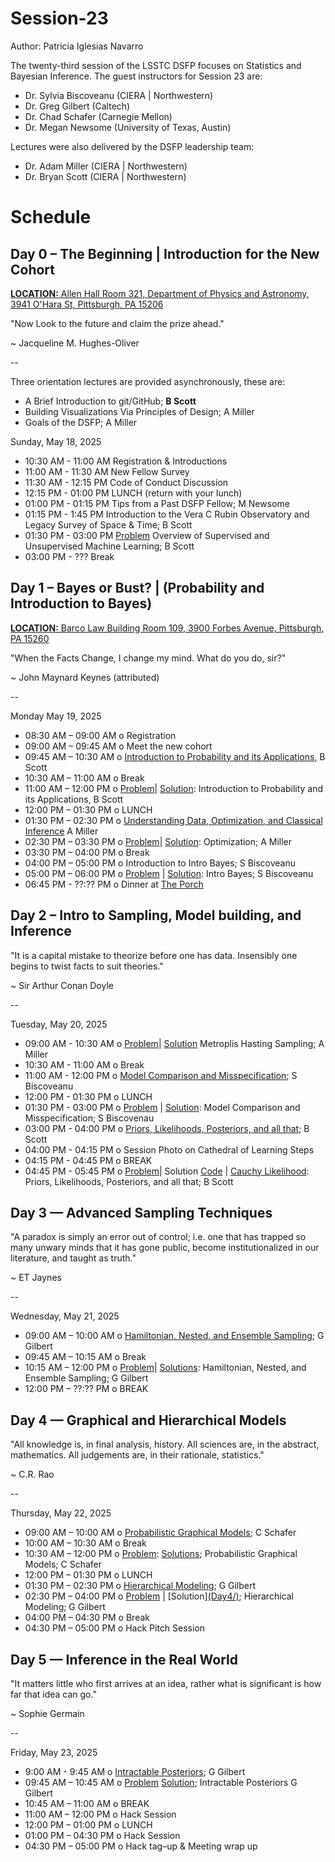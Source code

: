 # Session-23

Author: Patricia Iglesias Navarro

The twenty-third session of the LSSTC DSFP focuses on Statistics and Bayesian Inference. The guest instructors for Session 23 are:

- Dr. Sylvia Biscoveanu (CIERA | Northwestern) 
- Dr. Greg Gilbert (Caltech) 
- Dr. Chad Schafer (Carnegie Mellon) 
- Dr. Megan Newsome (University of Texas, Austin) 

Lectures were also delivered by the DSFP leadership team:

- Dr. Adam Miller (CIERA | Northwestern)
- Dr. Bryan Scott (CIERA | Northwestern) 

# Schedule

## Day 0 – The Beginning | Introduction for the New Cohort

[**LOCATION:** Allen Hall Room 321, Department of Physics and Astronomy, 3941 O'Hara St, Pittsburgh, PA 15206](https://maps.app.goo.gl/hLwA4LBJWo2RjPfi8)

"Now Look to the future and claim the prize ahead."

~ Jacqueline M. Hughes-Oliver 

-- 

Three orientation lectures are provided asynchronously, these are:
- A Brief Introduction to git/GitHub; **B Scott** 
- Building Visualizations Via Principles of Design; A Miller
- Goals of the DSFP; A Miller 

Sunday, May 18, 2025 

* 10:30 AM - 11:00 AM Registration & Introductions
* 11:00 AM - 11:30 AM New Fellow Survey 
* 11:30 AM - 12:15 PM Code of Conduct Discussion 
* 12:15 PM - 01:00 PM LUNCH (return with your lunch)
* 01:00 PM - 01:15 PM Tips from a Past DSFP Fellow; M Newsome
* 01:15 PM - 1:45 PM  Introduction to the Vera C Rubin Observatory and Legacy Survey of Space & Time; B Scott
* 01:30 PM - 03:00 PM [Problem](https://github.com/LSSTC-DSFP/Session-23/blob/main/orientation/DSFP_Session_23_ML_Orientation_problem_version.ipynb) Overview of Supervised and Unsupervised Machine Learning; B Scott
* 03:00 PM - ??? Break
 
## Day 1 – Bayes or Bust? | (Probability and Introduction to Bayes)

[**LOCATION:** Barco Law Building Room 109, 3900 Forbes Avenue, Pittsburgh, PA 15260](https://maps.app.goo.gl/sE8775jDYRtaSjPt8)

"When the Facts Change, I change my mind. What do you do, sir?"

~ John Maynard Keynes (attributed)

-- 

Monday May 19, 2025

* 08:30 AM – 09:00 AM o Registration 
* 09:00 AM – 09:45 AM o Meet the new cohort
* 09:45 AM – 10:30 AM o  [Introduction to Probability and its Applications](https://github.com/LSSTC-DSFP/Session-23/blob/main/Day1/Probability_and_applications_DSFP_Session_23.ipynb), B Scott 
* 10:30 AM – 11:00 AM o Break 
* 11:00 AM – 12:00 PM o  [Problem](https://github.com/LSSTC-DSFP/Session-23/blob/main/Day1/Introduction%20to%20Probability%20Problems%20Session%2023%20(no%20solutions).ipynb)| [Solution](https://github.com/LSSTC-DSFP/Session-23/blob/main/Day1/Introduction%20to%20Probability%20Problems%20Session%2023.ipynb): Introduction to Probability and its Applications, B Scott 
* 12:00 PM – 01:30 PM o LUNCH 
* 01:30 PM – 02:30 PM o  [Understanding Data, Optimization, and Classical Inference](https://github.com/LSSTC-DSFP/Session-23/blob/main/Day1/ConnectingModelsAndData.ipynb) A Miller  
* 02:30 PM – 03:30 PM o  [Problem](https://github.com/LSSTC-DSFP/Session-23/blob/main/Day1/MaximumLikelihoodEstimation.ipynb)| [Solution](Day1/): Optimization; A Miller  
* 03:30 PM – 04:00 PM o Break 
* 04:00 PM – 05:00 PM o Introduction to Intro Bayes; S Biscoveanu
* 05:00 PM – 06:00 PM o  [Problem](Day1/) | [Solution](Day1/): Intro Bayes; S Biscoveanu
* 06:45 PM - ??:?? PM o Dinner at [The Porch](https://www.dineattheporch.com) 

 
## Day 2 – Intro to Sampling, Model building, and Inference

"It is a capital mistake to theorize before one has data. Insensibly one begins to twist facts to suit theories."

~ Sir Arthur Conan Doyle 

-- 

Tuesday, May 20, 2025
* 09:00 AM - 10:30 AM o [Problem](https://github.com/LSSTC-DSFP/Session-23/blob/main/Day2/MetropolisHastings.ipynb)| [Solution](https://github.com/LSSTC-DSFP/Session-23/blob/main/Day2/MetropolisHastingsSolutions.ipynb) Metroplis Hasting Sampling; A Miller
* 10:30 AM - 11:00 AM o Break
* 11:00 AM - 12:00 PM o [Model Comparison and Misspecification](Day2/); S Biscoveanu 
* 12:00 PM - 01:30 PM o LUNCH 
* 01:30 PM - 03:00 PM o [Problem](https://github.com/LSSTC-DSFP/Session-23/blob/main/Day2/Model%20selection%20and%20misspecification.ipynb) | [Solution](Day2/): Model Comparison and Misspecification; S Biscovenau 
* 03:00 PM - 04:00 PM o [Priors, Likelihoods, Posteriors, and all that](https://github.com/LSSTC-DSFP/Session-23/blob/main/Day2/Priors%2C%20Likelihoods%2C%20Posteriors%20and%20All%20That%20(Session%2023).ipynb); B Scott  
* 04:00 PM - 04:15 PM o Session Photo on Cathedral of Learning Steps
* 04:15 PM - 04:45 PM o BREAK
* 04:45 PM - 05:45 PM o [Problem](https://github.com/LSSTC-DSFP/Session-23/blob/main/Day2/Priors%2C%20Likelihoods%2C%20Posteriors%2C%20and%20All%20That%20Problems%20(No%20solutions).ipynb)| Solution [Code](https://github.com/LSSTC-DSFP/Session-23/blob/main/Day2/Priors%2C%20Likelihoods%2C%20Posteriors%2C%20and%20All%20That%20Problems.ipynb) | [Cauchy Likelihood](https://github.com/LSSTC-DSFP/Session-23/blob/main/Day2/Lighthouse_solution.PNG): Priors, Likelihoods, Posteriors, and all that; B Scott
 
## Day 3 — Advanced Sampling Techniques

"A paradox is simply an error out of control; i.e. one that has trapped so many unwary minds that it has gone public, become institutionalized in our literature, and taught as truth."

~ ET Jaynes

-- 

Wednesday, May 21, 2025
* 09:00 AM – 10:00 AM o  [Hamiltonian, Nested, and Ensemble Sampling](Day3/); G Gilbert
* 09:45 AM – 10:15 AM o Break 
* 10:15 AM – 12:00 PM o  [Problem](Day3/)| [Solutions](Day3/): Hamiltonian, Nested, and Ensemble Sampling; G Gilbert
* 12:00 PM – ??:?? PM o BREAK 

## Day 4 — Graphical and Hierarchical Models

"All knowledge is, in final analysis, history. All sciences are, in the abstract, mathematics. All judgements are, in their rationale, statistics."

~ C.R. Rao 

-- 

Thursday, May 22, 2025 
* 09:00 AM – 10:00 AM o [Probabilistic Graphical Models](https://github.com/LSSTC-DSFP/Session-23/blob/main/Day4/PGMslidesSchafer.pdf); C Schafer
* 10:00 AM – 10:30 AM o Break 
* 10:30 AM – 12:00 PM o  [Problem](https://github.com/LSSTC-DSFP/Session-23/blob/main/Day4/PGM_Examples_and_Exercises.ipynb): [Solutions](https://github.com/LSSTC-DSFP/Session-23/blob/main/Day4/PGM_Examples_and_Exercises_Sols.ipynb); Probabilistic Graphical Models; C Schafer 
* 12:00 PM – 01:30 PM o LUNCH 
* 01:30 PM – 02:30 PM o [Hierarchical Modeling](https://github.com/LSSTC-DSFP/Session-23/blob/main/Day4/LSST_Day4_HBayes.pdf); G Gilbert
* 02:30 PM – 04:00 PM o [Problem](https://github.com/LSSTC-DSFP/Session-23/blob/main/Day4/Day4_HBayes.ipynb) | [Solution][(Day4/)](https://github.com/LSSTC-DSFP/Session-23/blob/main/Day4/PGM_Examples_and_Exercises_Sols.ipynb); Hierarchical Modeling; G Gilbert
* 04:00 PM – 04:30 PM o Break 
* 04:30 PM – 05:00 PM o Hack Pitch Session  
 
## Day 5 — Inference in the Real World

"It matters little who first arrives at an idea, rather what is significant is how far that idea can go."

~ Sophie Germain 

--  

Friday, May 23, 2025
* 9:00 AM - 9:45 AM o [Intractable Posteriors](https://github.com/LSSTC-DSFP/Session-23/blob/main/Day5/LSST_Day5_Posteriors.pdf); G Gilbert
* 09:45 AM – 10:45 AM o [Problem](Day5/) [Solution](Day5/); Intractable Posteriors G Gilbert
* 10:45 AM – 11:00 AM o BREAK 
* 11:00 AM – 12:00 PM o Hack Session
* 12:00 PM – 01:00 PM o LUNCH 
* 01:00 PM – 04:30 PM o Hack Session  
* 04:30 PM – 05:00 PM o Hack tag–up & Meeting wrap up 
